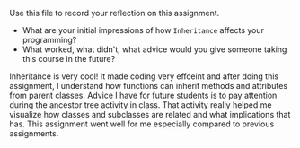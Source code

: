 Use this file to record your reflection on this assignment.

- What are your initial impressions of how `Inheritance` affects your programming?
- What worked, what didn't, what advice would you give someone taking this course in the future?

Inheritance is very cool! It made coding very effceint and after doing this assignment, I understand how functions can inherit methods and attributes from parent classes. Advice I have for future students is to pay attention during the ancestor tree activity in class. That activity really helped me visualize how classes and subclasses are related and what implications that has. This assignment went well for me especially compared to previous assignments. 